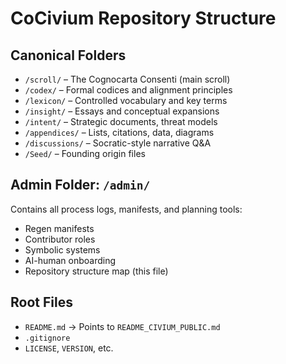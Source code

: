 <!-- status: stub; target: 150+ words -->
<!-- status: stub; target: 150+ words -->
<!-- status: stub; target: 150+ words -->
<!-- status: stub; target: 150+ words -->
<!-- status: stub; target: 150+ words -->
<!-- status: stub; target: 150+ words -->
<!-- status: stub; target: 150+ words -->
# CoCivium Repository Structure

## Canonical Folders

- `/scroll/` – The Cognocarta Consenti (main scroll)
- `/codex/` – Formal codices and alignment principles
- `/lexicon/` – Controlled vocabulary and key terms
- `/insight/` – Essays and conceptual expansions
- `/intent/` – Strategic documents, threat models
- `/appendices/` – Lists, citations, data, diagrams
- `/discussions/` – Socratic-style narrative Q&A
- `/Seed/` – Founding origin files

## Admin Folder: `/admin/`

Contains all process logs, manifests, and planning tools:
- Regen manifests
- Contributor roles
- Symbolic systems
- AI-human onboarding
- Repository structure map (this file)

## Root Files

- `README.md` → Points to `README_CIVIUM_PUBLIC.md`
- `.gitignore`
- `LICENSE`, `VERSION`, etc.









